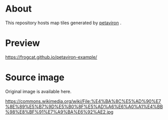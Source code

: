 # About

This repository hosts map tiles generated by [petaviron](https://github.com/frogcat/petaviron) .

# Preview

<https://frogcat.github.io/petaviron-example/>

# Source image

Original image is available here.

<https://commons.wikimedia.org/wiki/File:%E4%BA%8C%E5%AD%90%E7%8E%89%E5%B7%9D%E5%B0%8F%E5%AD%A6%E6%A0%A1%E4%BB%98%E8%BF%91%E7%A9%BA%E6%92%AE2.jpg>
